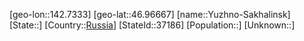 ﻿---
location: [46.96667,142.7333]
type: City
tags:
- geo/City


SpocWebEntityId: 37187
isDeleted: false
confidential: public

---
[geo-lon::142.7333]
[geo-lat::46.96667]
[name::Yuzhno-Sakhalinsk]
[State::]
[Country::[Russia](geo/Continent/Europe/Russia.md)]
[StateId::37186]
[Population::]
[Unknown::]


